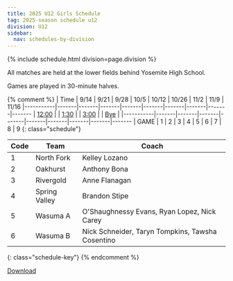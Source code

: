 ```yaml
---
title: 2025 U12 Girls Schedule
tag: 2025-season schedule u12
division: U12
sidebar:
  nav: schedules-by-division
---
```


{% include schedule.html division=page.division %}

All matches are held at the lower fields behind Yosemite High School.

Games are played in 30-minute halves.

{% comment %}
| Time      | 9/14  | 9/21  | 9/28  | 10/5  | 10/12 | 10/26 | 11/2  | 11/9 | 11/16
|-----------|-------|-------|-------|-------|-------|-------|-------|-------|-------
| <u>12:00</u> |
| <u>1:30</u> |
| <u>3:00</u> |
| <u>Bye</u>  |
|-----------|-------|-------|-------|-------|-------|-------|-------|-------|-------
| GAME      | 1     | 2     | 3     | 4     | 5     | 6     | 7     | 8     | 9
{: class="schedule"}


| Code  | Team          | Coach                         
|-------|---------------|---------------
| 1     | North Fork    | Kelley Lozano
| 2     | Oakhurst      | Anthony Bona
| 3     | Rivergold     | Anne Flanagan
| 4     | Spring Valley | Brandon Stipe
| 5     | Wasuma A      | O'Shaughnessy Evans, Ryan Lopez, Nick Carey
| 6     | Wasuma B      | Nick Schneider, Taryn Tompkins, Tawsha Cosentino
{: class="schedule-key"}
{% endcomment %}

[Download](/schedules/2025/MAYSL-2025-U12-girls.pdf)
